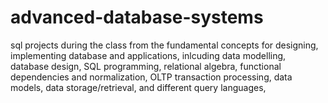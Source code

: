 # advanced-database-systems
sql projects during the class
from the fundamental concepts for designing, implementing database and applications, inlcuding data modelling, database design, SQL programming, relational algebra, functional dependencies and normalization, OLTP transaction processing, data models, data storage/retrieval, and different query languages, 
